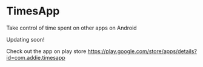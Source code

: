 # TimesApp
Take control of time spent on other apps on Android

Updating soon!

Check out the app on play store https://play.google.com/store/apps/details?id=com.addie.timesapp
